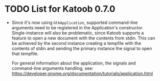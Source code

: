 # TODO List for Katoob 0.7.0

- Since it's now using `GtkApplication`, supported command-line arguments need to be
  registered in the Application's constructor. Single-instance will also be problematic,
  since Katoob supports a feature to open a new document with the contents from
  stdin. This can be achieved by the second instance creating a tempfile with the contents
  of stdin and sending the primary instance the signal to open that tempfile.

  For general information about the application, the signals and command-line arguments
  handling, see: https://developer.gnome.org/documentation/tutorials/application.html
